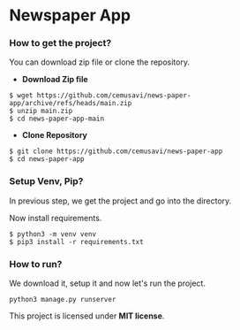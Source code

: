 # Newspaper App

### How to get the project?

You can download zip file or clone the repository.

- **Download Zip file**

```
$ wget https://github.com/cemusavi/news-paper-app/archive/refs/heads/main.zip
$ unzip main.zip
$ cd news-paper-app-main
```

- **Clone Repository**

```
$ git clone https://github.com/cemusavi/news-paper-app
$ cd news-paper-app
```

### Setup Venv, Pip?

In previous step, we get the project and go into the directory.

Now install requirements.

```
$ python3 -m venv venv
$ pip3 install -r requirements.txt
```

### How to run?

We download it, setup it and now let's run the project.

```
python3 manage.py runserver
```

This project is licensed under **MIT license**.
